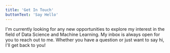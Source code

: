 ```yaml
---
title: 'Get In Touch'
buttonText: 'Say Hello'
---
```


I'm currently looking for any new opportunities to explore my interest in the field of Data Science and Machine Learning. My inbox is always open for you to reach out to me. Whether you have a question or just want to say hi, I'll get back to you!
